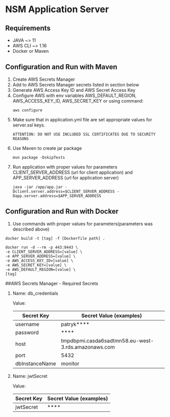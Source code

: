 # NSM Application Server

## Requirements


- JAVA ~> 11
- AWS CLI ~> 1.16
- Docker or Maven

## Configuration and Run with Maven

1. Create AWS Secrets Manager 
2. Add to AWS Secrets Manager secrets listed in section below
3. Generate AWS Access Key ID and AWS Secret Access Key
4. Configure AWS with env variables AWS_DEFAULT_REGION, AWS_ACCESS_KEY_ID, AWS_SECRET_KEY or using command:  
    ```
    aws configure
    ```
5. Make sure that in application.yml file are set appropriate values for server.ssl keys. 
    ```
   ATTENTION: DO NOT USE INCLUDED SSL CERTIFICATES DUE TO SECURITY REASONS
   ```
6. Use Maven to create jar package
    ```
   mvn package -DskipTests
   ```
6. Run application with proper values for parameters CLIENT_SERVER_ADDRESS (url for client application) and APP_SERVER_ADDRESS (url for application server) 
    ```
   java -jar /app/app.jar -Dclient.server.address=$CLIENT_SERVER_ADDRESS -Dapp.server.address=$APP_SERVER_ADDRESS
   ```

## Configuration and Run with Docker
1. Use commands with proper values for parameters(parameters was described above)
```
docker build -t [tag] -f [Dockerfile path] .

docker run -d --rm -p 443:8443 \
-e CLIENT_SERVER_ADDRESS=[value] \
-e APP_SERVER_ADDRESS=[value] \
-e AWS_ACCESS_KEY_ID=[value] \
-e AWS_SECRET_KEY=[value] \
-e AWS_DEFAULT_REGION=[value] \
[tag]
```

##AWS Secrets Manager - Required Secrets

1. Name: db_credentials
    
    Value: 
    
    | Secret Key     | Secret Value (examples)                              |
    | -------------  | ---                                                  |
    | username       | patryk****                                           |
    | password       | ****                                                 |
    | host           | tmpdbpmi.casda6sadtmn58.eu-west-3.rds.amazonaws.com  |
    | port           | 5432                                                 |
    | dbInstanceName | monitor                                              |

2. Name: jwtSecret

    Value: 
    
    | Secret Key     | Secret Value (examples)                              |
    | -------------  | ---                                                  |
    | jwtSecret      | ****                                                 |
